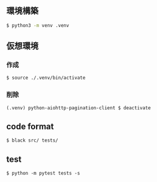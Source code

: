 ## 環境構築
```sh
$ python3 -m venv .venv
```

## 仮想環境

### 作成
```sh
$ source ./.venv/bin/activate
```

### 削除
```
(.venv) python-aiohttp-pagination-client $ deactivate
```

## code format

```
$ black src/ tests/
```

## test

```
$ python -m pytest tests -s
```